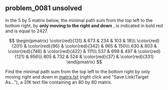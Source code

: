 ## problem_0081 unsolved
In the 5 by 5 matrix below, the minimal path sum from the top left to the
bottom right, by **only moving to the right and down** , is indicated in bold
red and is equal to 2427.

$$ \begin{pmatrix} \color{red}{131} & 673 & 234 & 103 & 18\\\ \color{red}{201}
& \color{red}{96} & \color{red}{342} & 965 & 150\\\ 630 & 803 &
\color{red}{746} & \color{red}{422} & 111\\\ 537 & 699 & 497 &
\color{red}{121} & 956\\\ 805 & 732 & 524 & \color{red}{37} & \color{red}{331}
\end{pmatrix} $$

Find the minimal path sum from the top left to the bottom right by only moving
right and down in [matrix.txt][1] (right click and "Save Link/Target As..."),
a 31K text file containing an 80 by 80 matrix.

   [1]: project/resources/p081_matrix.txt

